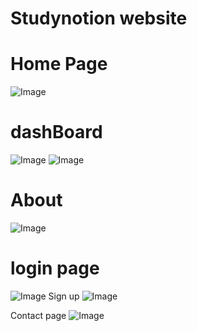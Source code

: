  # Studynotion website 
# Home Page
![Image](https://github.com/user-attachments/assets/f90301a4-2ac9-4855-9854-19821f188617)
# dashBoard
![Image](https://github.com/user-attachments/assets/a2103d38-c481-4492-9f46-95f2b4c50679) 
![Image](https://github.com/user-attachments/assets/4a60b60f-b3b7-414d-9d1c-47ecef69b463)  
# About
![Image](https://github.com/user-attachments/assets/f565bd47-0475-43bf-b1cc-729c7ba03991) 

# login page
![Image](https://github.com/user-attachments/assets/c7dcd942-49a9-4a5a-9fe9-dfd8c3f133c8) 
Sign up 
![Image](https://github.com/user-attachments/assets/784e4358-937e-4299-b9f5-046336a8c291)

Contact page
![Image](https://github.com/user-attachments/assets/529811a8-4d03-4320-bae4-4b9781a0ea0b)
